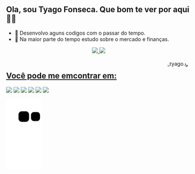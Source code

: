  ## Ola, sou Tyago Fonseca. Que bom te ver por aqui 👋😄

- 🔭 Desenvolvo aguns codigos com o passar do tempo.
- 🌱 Na maior parte do tempo estudo sobre o mercado e finanças.

<div align="center">
  <a href="instagram.com/tyagofonseca/">
  <img height="162em" src="https://github-readme-stats.vercel.app/api?username=tyagofonseca&show_icons=true&theme=gruvbox&include_all_commits=true&count_private=true"/>
  <img height="162em" src="https://github-readme-stats.vercel.app/api/top-langs/?username=tyagofonseca&layout=compact&langs_count=7&theme=gruvbox"/>
</div>

<div style="display: inline_block"><br>
  <img align="right" alt="tyago.gif" height="160" style="border-radius:260px;" src="https://cdn.discordapp.com/attachments/793229974349414423/906622995164975144/Webp.net-gifmaker.gif">
</div>
 
  ## Você pode me emcontrar em:
  <div> 
  <a href="https://www.youtube.com/channel/UCYrTM2iOzSJV3Ff5sYwNzog" target="_blank"><img src="https://img.shields.io/badge/YouTube-FF0000?style=for-the-badge&logo=youtube&logoColor=white" target="_blank"></a>
  <a href="https://www.instagram.com/tyagofonseca/" target="_blank"><img src="https://img.shields.io/badge/-Instagram-%23E4405F?style=for-the-badge&logo=instagram&logoColor=white" target="_blank"></a>
     <a href = "mailto:contatorafaballerini@gmail.com"><img src="https://img.shields.io/badge/Gmail-D14836?style=for-the-badge&logo=gmail&logoColor=white" target="_blank"></a>
 	<a href="https://www.twitch.tv/insta_tyagofonseca" target="_blank"><img src="https://img.shields.io/badge/Twitch-9146FF?style=for-the-badge&logo=twitch&logoColor=white" target="_blank"></a>
     <a href="www.linkedin.com/in/tyagofonseca" target="_blank"><img src="https://img.shields.io/badge/-LinkedIn-%230077B5?style=for-the-badge&logo=linkedin&logoColor=white" target="_blank"></a>
 <a href="https://twitter.com/tyagofonseca_" target="_blank"><img src="https://img.shields.io/badge/Twitter-1DA1F2?style=for-the-badge&logo=twitter&logoColor=white" target="_blank"></a> 

  ![Snake animation](https://github.com/TyagoFonseca/tyagofonseca/blob/output/github-contribution-grid-snake.svg)
 
</div>
